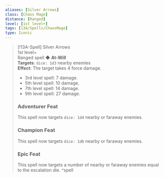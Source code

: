 ```yaml
---
aliases: [Silver Arrows]
class: [Chaos Mage]
distance: [Ranged]
level: [1st level+]
tags: [13A/Spells/ChaosMage]
type: Iconic
---
```


> [!13A-Spell] Silver Arrows  
> 1st level+  
> Ranged spell ◆ **At-Will**  
> **Targets**: `dice: 1d3` nearby enemies  
> **Effect**: The target takes 4 force damage.
>
> - 3rd level spell: 7 damage.
> - 5th level spell: 10 damage.
> - 7th level spell: 14 damage.
> - 9th level spell: 27 damage.
>
> ### Adventurer Feat
> This spell now targets `dice: 1d4` nearby or faraway enemies.
>
> ### Champion Feat
> This spell now targets `dice: 1d6` nearby or faraway enemies.
>
> ### Epic Feat
> This spell now targets a number of nearby or faraway enemies equal to the escalation die.
^spell
